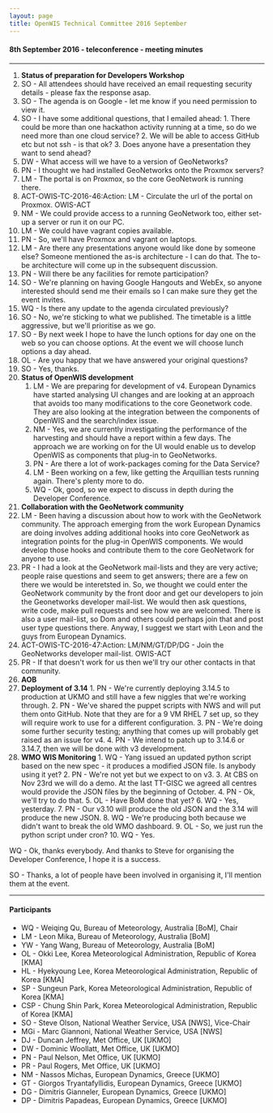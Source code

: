 ```yaml
---
layout: page
title: OpenWIS Technical Committee 2016 September
---
```


#### 8th September 2016 - teleconference - meeting minutes

---

1. **Status of preparation for Developers Workshop**
  1. SO - All attendees should have received an email requesting security details - please fax the response asap.
  2. SO - The agenda is on Google - let me know if you need permission to view it.
  3. SO - I have some additional questions, that I emailed ahead:
    1. There could be more than one hackathon activity running at a time, so do we need more than one cloud service?
    2. We will be able to access GitHub etc but not ssh - is that ok?
    3. Does anyone have a presentation they want to send ahead?
  4. DW - What access will we have to a version of GeoNetworks?
  5. PN - I thought we had installed GeoNetworks onto the Proxmox servers?
  6. LM - The portal is on Proxmox, so the core GeoNetwork is running there.
  7. ACT-OWIS-TC-2016-46:Action: LM - Circulate the url of the portal on Proxmox. OWIS-ACT
  8. NM - We could provide access to a running GeoNetwork too, either set-up a server or run it on our PC.
  9. LM - We could have vagrant copies available.
  10. PN - So, we'll have Proxmox and vagrant on laptops.
  11. LM - Are there any presentations anyone would like done by someone else?  Someone mentioned the as-is architecture - I can do that.  The to-be architecture will come up in the subsequent discussion.
  12. PN - Will there be any facilities for remote participation?
  13. SO - We're planning on having Google Hangouts and WebEx, so anyone interested should send me their emails so I can make sure they get the event invites.
  14. WQ - Is there any update to the agenda circulated previously?
  15. SO - No, we're sticking to what we published. The timetable is a little aggressive, but we'll prioritise as we go.
  16. SO - By next week I hope to have the lunch options for day one on the web so you can choose options.  At the event we will choose lunch options a day ahead.
  17. OL - Are you happy that we have answered your original questions?
  18. SO - Yes, thanks.
2. **Status of OpenWIS development**
	1. LM - We are preparing for development of v4.  European Dynamics have started analysing UI changes and are looking at an approach that avoids too many modifications to the core Geonetwork code.  They are also looking at the integration between the components of OpenWIS and the search/index issue.
	2. NM - Yes, we are currently investigating the performance of the harvesting and should have a report within a few days.  The approach we are working on for the UI would enable us to develop OpenWIS as components that plug-in to GeoNetworks.
	3. PN - Are there a lot of work-packages coming for the Data Service?
	4. LM - Been working on a few, like getting the Arquillian tests running again.  There's plenty more to do.
	5. WQ - Ok, good, so we expect to discuss in depth during the Developer Conference.
3. **Collaboration with the GeoNetwork community**
  1. LM - Been having a discussion about how to work with the GeoNetwork community.  The approach emerging from the work European Dynamics are doing involves adding additional hooks into core GeoNetwork as integration points for the plug-in OpenWIS components.  We would develop those hooks and contribute them to the core GeoNetwork for anyone to use.
  2. PR - I had a look at the GeoNetwork mail-lists and they are very active; people raise questions and seem to get answers; there are a few on there we would be interetsted in.  So, we thought we could enter the GeoNetwork community by the front door and get our developers to join the Geonetworks developer mail-list.  We would then ask questions, write code, make pull requests and see how we are welcomed.  There is also a user mail-list, so Dom and others could perhaps join that and post user type questions there.  Anyway, I suggest we start with Leon and the guys from European Dynamics.
  3. ACT-OWIS-TC-2016-47:Action: LM/NM/GT/DP/DG - Join the GeoNetworks developer mail-list. OWIS-ACT
  4. PR - If that doesn't work for us then we'll try our other contacts in that community.
4. **AOB**
  1. **Deployment of 3.14**
    1. PN - We're currently deploying 3.14.5 to production at UKMO and still have a few niggles that we're working through.
    2. PN - We've shared the puppet scripts with NWS and will put them onto GitHub.  Note that they are for a 9 VM RHEL 7 set up, so they will require work to use for a different configuration.
    3. PN - We're doing some further security testing; anything that comes up will probably get raised as an issue for v4.
    4. PN - We intend to patch up to 3.14.6 or 3.14.7, then we will be done with v3 development.
  2. **WMO WIS Monitoring**
    1. WQ - Yang issued an updated python script based on the new spec - it produces a modified JSON file.  Is anybody using it yet?
    2. PN - We're not yet but we expect to on v3.
    3. At CBS on Nov 23rd we will do a demo.  At the last TT-GISC we agreed all centres would provide the JSON files by the beginning of October.
    4. PN - Ok, we'll try to do that.
    5. OL - Have BoM done that yet?
    6. WQ - Yes, yesterday.
    7. PN - Our v3.10 will produce the old JSON and the 3.14 will produce the new JSON.
    8. WQ - We're producing both because we didn't want to break the old WMO dashboard.
    9. OL - So, we just run the python script under cron?
    10. WQ - Yes.
    
WQ - Ok, thanks everybody.  And thanks to Steve for organising the Developer Conference, I hope it is a success.

SO - Thanks, a lot of people have been involved in organising it, I'll mention them at the event.


---

#### Participants

- WQ - Weiqing Qu, Bureau of Meteorology, Australia [BoM], Chair
- LM - Leon Mika, Bureau of Meteorology, Australia [BoM]
- YW - Yang Wang, Bureau of Meteorology, Australia [BoM]
- OL - Okki Lee, Korea Meteorological Administration, Republic of Korea [KMA]
- HL - Hyekyoung Lee, Korea Meteorological Administration, Republic of Korea [KMA]
- SP - Sungeun Park, Korea Meteorological Administration, Republic of Korea [KMA]
- CSP - Chung Shin Park, Korea Meteorological Administration, Republic of Korea [KMA]
- SO - Steve Olson, National Weather Service, USA [NWS], Vice-Chair
- MGi - Marc Giannoni, National Weather Service, USA [NWS]
- DJ - Duncan Jeffrey, Met Office, UK [UKMO]
- DW - Dominic Woollatt, Met Office, UK [UKMO]
- PN - Paul Nelson, Met Office, UK [UKMO]
- PR - Paul Rogers, Met Office, UK [UKMO]
- NM - Nassos Michas, European Dynamics, Greece [UKMO]
- GT - Giorgos Tryantafyllidis, European Dynamics, Greece [UKMO]
- DG - Dimitris Gianneler, European Dynamics, Greece [UKMO]
- DP - Dimitris Papadeas, European Dynamics, Greece [UKMO]

